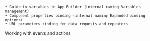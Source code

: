 	• Guide to variables in App Builder (internal naming Variables management)
	• Component properties binding (internal naming Expanded binding options)
	• URL parameters binding for data requests and repeaters
Working with events and actions